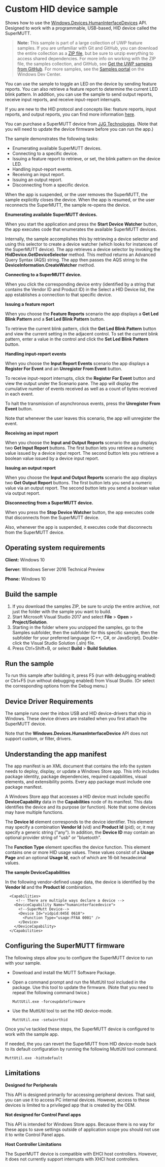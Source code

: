 <!---
  category: DevicesSensorsAndPower
  samplefwlink: http://go.microsoft.com/fwlink/p/?LinkId=620527
--->

# Custom HID device sample

Shows how to use the [Windows.Devices.HumanInterfaceDevices](http://msdn.microsoft.com/library/windows/apps/dn264174) API. 
Designed to work with a programmable, USB-based, HID device called the SuperMUTT.

> **Note:** This sample is part of a large collection of UWP feature samples. 
> If you are unfamiliar with Git and GitHub, you can download the entire collection as a 
> [ZIP file](https://github.com/Microsoft/Windows-universal-samples/archive/master.zip), but be 
> sure to unzip everything to access shared dependencies. For more info on working with the ZIP file, 
> the samples collection, and GitHub, see [Get the UWP samples from GitHub](https://aka.ms/ovu2uq). 
> For more samples, see the [Samples portal](https://aka.ms/winsamples) on the Windows Dev Center. 

You can use the sample to toggle an LED on the device by sending feature reports. You can also retrieve a feature report 
to determine the current LED blink pattern. In addition, you can use the sample to send output reports, receive input 
reports, and receive input-report interrupts.

If you are new to the HID protocol and concepts like: feature reports, input reports, and output reports, you can find 
more information [here](http://go.microsoft.com/fwlink/p/?linkid=296834).

You can purchase a SuperMUTT device from [JJG Technologies](http://go.microsoft.com/fwlink/p/?linkid=296610). 
(Note that you will need to update the device firmware before you can run the app.)

The sample demonstrates the following tasks:

-   Enumerating available SuperMUTT devices.
-   Connecting to a specific device.
-   Issuing a feature report to retrieve, or set, the blink pattern on the device LED.
-   Handling input-report events.
-   Receiving an input report.
-   Issuing an output report.
-   Disconnecting from a specific device.

When the app is suspended, or the user removes the SuperMUTT, the sample explicitly closes the device. When the app is resumed, or the user reconnects the SuperMUTT, the sample re-opens the device.

**Enumerating available SuperMUTT devices.**

When you start the application and press the **Start Device Watcher** button, the app executes code that enumerates the available SuperMUTT devices.

Internally, the sample accomplishes this by retrieving a device selector and using this selector to create a device watcher (which looks for instances of the SuperMUTT device). The app retrieves a device selector by invoking the **HidDevice.GetDeviceSelector** method. This method returns an Advanced Query Syntax (AQS) string. The app then passes the AQS string to the **DeviceInformation.CreateWatcher** method.

**Connecting to a SuperMUTT device.**

When you click the corresponding device entry (identified by a string that contains the Vendor ID and Product ID) in the Select a HID Device list, the app establishes a connection to that specific device.

**Issuing a feature report**

When you choose the **Feature Reports** scenario the app displays a **Get Led Blink Pattern** and a **Set Led Blink Pattern** button.

To retrieve the current blink pattern, click the **Get Led Blink Pattern** button and view the current setting in the adjacent control. To set the current blink pattern, enter a value in the control and click the **Set Led Blink Pattern** button.

**Handling input-report events**

When you choose the **Input Report Events** scenario the app displays a **Register For Event** and an **Unregister From Event** button.

To receive input-report interrupts, click the **Register For Event** button and view the output under the Scenario pane. The app will display the cumulative number of events received as well as a count of bytes received in each event.

To halt the transmission of asynchronous events, press the **Unregister From Event** button.

Note that whenever the user leaves this scenario, the app will unregister the event.

**Receiving an input report**

When you choose the **Input and Output Reports** scenario the app displays two **Get Input Report** buttons. The first button lets you retrieve a numeric value issued by a device input report. The second button lets you retrieve a boolean value issued by a device input report.

**Issuing an output report**

When you choose the **Input and Output Reports** scenario the app displays two **Get Output Report** buttons. The first button lets you send a numeric value via an output report. The second button lets you send a boolean value via output report.

**Disconnecting from a SuperMUTT device.**

When you press the **Stop Device Watcher** button, the app executes code that disconnects from the SuperMUTT device.

Also, whenever the app is suspended, it executes code that disconnects from the SuperMUTT device.

## Operating system requirements

**Client:** Windows 10

**Server:** Windows Server 2016 Technical Preview

**Phone:** Windows 10

## Build the sample

1. If you download the samples ZIP, be sure to unzip the entire archive, not just the folder with the sample you want to build. 
2. Start Microsoft Visual Studio 2017 and select **File** \> **Open** \> **Project/Solution**.
3. Starting in the folder where you unzipped the samples, go to the Samples subfolder, then the subfolder for this specific sample, then the subfolder for your preferred language (C++, C#, or JavaScript). Double-click the Visual Studio Solution (.sln) file.
4. Press Ctrl+Shift+B, or select **Build** \> **Build Solution**.

## Run the sample

To run this sample after building it, press F5 (run with debugging enabled) or Ctrl+F5 (run without debugging enabled) from Visual Studio. (Or select the corresponding options from the Debug menu.)

## Device Driver Requirements

The sample runs over the inbox USB and HID device-drivers that ship in Windows. These device drivers are installed when you first attach the SuperMUTT device.

Note that the **Windows.Devices.HumanInterfaceDevice** API does not support custom, or filter, drivers.

## Understanding the app manifest

The app manifest is an XML document that contains the info the system needs to deploy, display, or update a Windows Store app. This info includes package identity, package dependencies, required capabilities, visual elements, and extensibility points. Every app package must include one package manifest.

A Windows Store app that accesses a HID device must include specific **DeviceCapability** data in the **Capabilities** node of its manifest. This data identifies the device and its purpose (or function). Note that some devices may have multiple functions.

The **Device Id** element corresponds to the device identifier. This element may specify a combination **Vendor Id** (vid) and **Product Id** (pid); or, it may specify a generic string ("any"). In addition, the **Device ID** may contain an optional provider string of "usb" or "bluetooth".

The **Function Type** element specifies the device function. This element contains one or more HID usage values. These values consist of a **Usage Page** and an optional **Usage Id**, each of which are 16-bit hexadecimal values.

**The sample DeviceCapabilities**

In the following vendor-defined usage data, the device is identified by the **Vendor Id** and the **Product Id** combination.

``` {.syntax xml:space="preserve"}
  <Capabilities>
     <!-- There are multiple ways declare a device -->
    <DeviceCapability Name="humaninterfacedevice">
      <!--SuperMutt Device-->
      <Device Id="vidpid:045E 0610">
        <Function Type="usage:FFAA 0001" />
      </Device>
    </DeviceCapability>
  </Capabilities>
```

## Configuring the SuperMUTT firmware

The following steps allow you to configure the SuperMUTT device to run with your sample.

-   Download and install the MUTT Software Package.
-   Open a command prompt and run the MuttUtil tool included in the package. Use this tool to update the firmware. (Note that you need to repeat the following command twice.)

    ``` {.syntax xml:space="preserve"}
    MuttUtil.exe -forceupdatefirmware
    ```

-   Use the MuttUtil tool to set the HID device-mode.

    ``` {.syntax xml:space="preserve"}
    MuttUtil.exe -setwinrthid
    ```

Once you've tackled these steps, the SuperMUTT device is configured to work with the sample app.

If needed, the you can revert the SuperMUTT from HID device-mode back to its default configuration by running the following MuttUtil tool command.

``` {.syntax xml:space="preserve"}
MuttUtil.exe -hidtodefault
```

## Limitations

**Designed for Peripherals**

This API is designed primarily for accessing peripheral devices. That said, you can use it to access PC internal devices. However, access to these devices is limited to a privileged app that is created by the OEM.

**Not designed for Control Panel apps**

This API is intended for Windows Store apps. Because there is no way for these apps to save settings outside of application scope you should not use it to write Control Panel apps.

**Host Controller Limitations**

The SuperMUTT device is compatible with EHCI host controllers. However, it does not currently support interrupts with XHCI host controllers.

